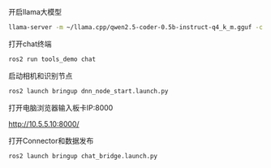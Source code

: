 开启llama大模型

```bash
llama-server -m ~/llama.cpp/qwen2.5-coder-0.5b-instruct-q4_k_m.gguf -c 2048 --threads 8 --port 8081
```

打开chat终端

```bash
ros2 run tools_demo chat
```

启动相机和识别节点

```bash
ros2 launch bringup dnn_node_start.launch.py
```

打开电脑浏览器输入板卡IP:8000

http://10.5.5.10:8000/

打开Connector和数据发布

```bash
ros2 launch bringup chat_bridge.launch.py 
```